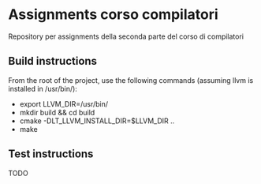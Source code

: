 # Assignments corso compilatori
Repository per assignments della seconda parte del corso di compilatori

## Build instructions
From the root of the project, use the following commands (assuming llvm is installed in /usr/bin/):

- export LLVM_DIR=/usr/bin/
- mkdir build && cd build
- cmake -DLT_LLVM_INSTALL_DIR=$LLVM_DIR ..
- make

## Test instructions
TODO
